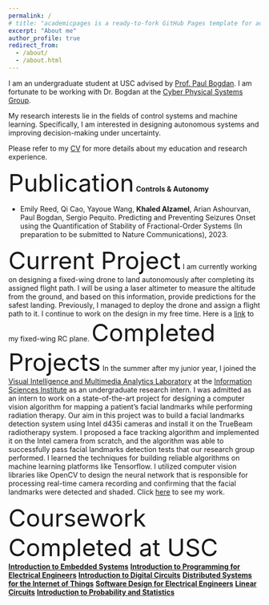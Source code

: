 ```yaml
---
permalink: /
# title: "academicpages is a ready-to-fork GitHub Pages template for academic personal websites"
excerpt: "About me"
author_profile: true
redirect_from: 
  - /about/
  - /about.html
---
```

I am an undergraduate student at USC advised by [Prof. Paul Bogdan](https://cps.usc.edu/). I am fortunate to be working with Dr. Bogdan at the [Cyber Physical Systems Group](https://cps.usc.edu/resAreas.html).

My research interests lie in the fields of control systems and machine learning. Specifically, I am interested in designing autonomous systems and improving decision-making under uncertainty. 

Please refer to my [CV](https://github.com/Midlij/Imidlij.github.io/blob/d8497bbc3c700b01d58766b71f8cc876877b74b5/files/KM_CV.pdf) for more details about my education and research experience.

<font size="+18">Publication</font>
**Controls & Autonomy**
* Emily Reed, Qi Cao, Yayoue Wang, **Khaled Alzamel**, Arian Ashourvan, Paul Bogdan, Sergio Pequito. Predicting and Preventing Seizures Onset using the Quantification of Stability of Fractional-Order Systems (In preparation to be submitted to Nature Communications), 2023.

<font size="+18">Current Project</font>
I am currently working on designing a fixed-wing drone to land autonomously after completing its assigned flight path. I will be using a laser altimeter to measure the altitude from the ground, and based on this information, provide predictions for the safest landing. Previously, I managed to deploy the drone and assign a flight path to it. I continue to work on the design in my free time.
Here is a [link](https://github.com/Midlij/midlij.github.io/blob/master/images/Fixed-wing.jpg) to my fixed-wing RC plane.
<font size="+18">Completed Projects</font>
In the summer after my junior year, I joined the [Visual Intelligence and Multimedia Analytics Laboratory](https://vimal.isi.edu) at the [Information Sciences Institute](https://www.isi.edu/) as an undergraduate research intern. I was admitted as an intern to work on a state-of-the-art project for designing a computer vision algorithm for mapping a patient’s facial landmarks while performing radiation therapy. Our aim in this project was to build a facial landmarks detection system using Intel d435i cameras and install it on the TrueBeam radiotherapy system. I proposed a face tracking algorithm and implemented it on the Intel camera from scratch, and the algorithm was able to successfully pass facial landmarks detection tests that our research group performed. I learned the techniques for building reliable algorithms on machine learning platforms like Tensorflow. I utilized computer vision libraries like OpenCV to design the neural network that is responsible for processing real-time camera recording and confirming that the facial landmarks were detected and shaded. Click [here](https://github.com/Midlij/midlij.github.io/blob/master/images/IMG_7993.png) to see my work.

<font size="+18">Coursework Completed at USC</font>
**[Introduction to Embedded Systems](https://classes.usc.edu/term-20223/course/ee-109/)**
**[Introduction to Programming for Electrical Engineers](https://classes.usc.edu/term-20223/course/ee-155/)**
**[Introduction to Digital Circuits](https://classes.usc.edu/term-20223/course/ee-354/)**
**[Distributed Systems for the Internet of Things](https://classes.usc.edu/term-20223/course/ee-250/)**
**[Software Design for Electrical Engineers](https://classes.usc.edu/term-20223/course/ee-355/)**
**[Linear Circuits](https://classes.usc.edu/term-20223/course/ee-202/)**
**[Introduction to Probability and Statistics](https://classes.usc.edu/term-20223/course/ee-364/)**
